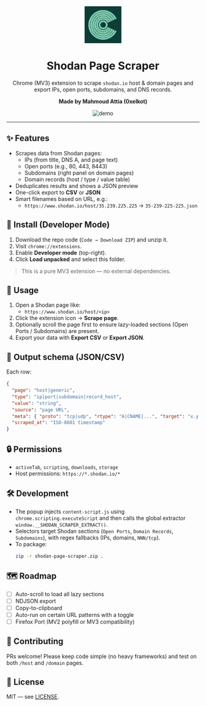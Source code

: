 <div align="center">
  <img src="icons/logo.png" width="96" height="96" alt="logo"><br/>
  <h1>Shodan Page Scraper</h1>
  <p>Chrome (MV3) extension to scrape <code>shodan.io</code> host & domain pages and export IPs, open ports, subdomains, and DNS records.</p>
  <p><strong>Made by Mahmoud Attia (0xelkot)</strong></p>
  <img src="assets/shodan-demo.mkv" alt="demo" width="640">
</div>

---

## ✨ Features
- Scrapes data from Shodan pages:
  - IPs (from title, DNS A, and page text)
  - Open ports (e.g., 80, 443, 8443)
  - Subdomains (right panel on domain pages)
  - Domain records (host / type / value table)
- Deduplicates results and shows a JSON preview
- One-click export to **CSV** or **JSON**
- Smart filenames based on URL, e.g.:
  - `https://www.shodan.io/host/35.239.225.225` → `35-239-225-225.json`

## 🧩 Install (Developer Mode)
1. Download the repo code (`Code → Download ZIP`) and unzip it.
2. Visit `chrome://extensions`.
3. Enable **Developer mode** (top-right).
4. Click **Load unpacked** and select this folder.

> This is a pure MV3 extension — no external dependencies.

## 🚀 Usage
1. Open a Shodan page like:
   - `https://www.shodan.io/host/<ip>`
2. Click the extension icon → **Scrape page**.
3. Optionally scroll the page first to ensure lazy-loaded sections (Open Ports / Subdomains) are present.
4. Export your data with **Export CSV** or **Export JSON**.

## 📁 Output schema (JSON/CSV)
Each row:
```json
{
  "page": "host|generic",
  "type": "ip|port|subdomain|record_host",
  "value": "string",
  "source": "page URL",
  "meta": { "proto": "tcp|udp", "rtype": "A|CNAME|...", "target": "x.y.z.w", "role": "page_title|DNS A|..." },
  "scraped_at": "ISO-8601 timestamp"
}
```

## 🔒 Permissions
- `activeTab`, `scripting`, `downloads`, `storage`
- Host permissions: `https://*.shodan.io/*`

## 🛠 Development
- The popup injects `content-script.js` using `chrome.scripting.executeScript` and then calls the global extractor `window.__SHODAN_SCRAPER_EXTRACT()`.
- Selectors target Shodan sections (`Open Ports`, `Domain Records`, `Subdomains`), with regex fallbacks (IPs, domains, `NNN/tcp`).
- To package:
  ```bash
  zip -r shodan-page-scraper.zip .
  ```

## 🗺 Roadmap
- [ ] Auto-scroll to load all lazy sections
- [ ] NDJSON export
- [ ] Copy-to-clipboard
- [ ] Auto-run on certain URL patterns with a toggle
- [ ] Firefox Port (MV2 polyfill or MV3 compatibility)

## 🤝 Contributing
PRs welcome! Please keep code simple (no heavy frameworks) and test on both `/host` and `/domain` pages.

## 📜 License
MIT — see [LICENSE](LICENSE).
